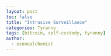 ```yaml
---
layout: post
toc: false
title: "Intrusive Surveillance"
categories: Tyranny
tags: [bitcoin, self-custody, tyranny]
author:
  - econoalchemist
---
```

